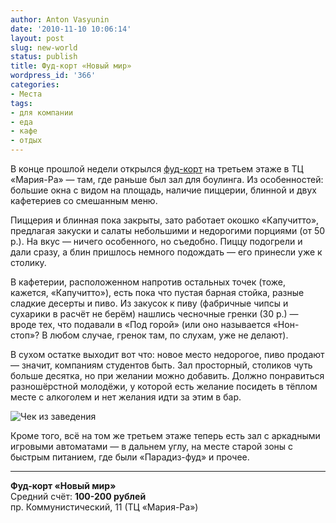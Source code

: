 ```yaml
---
author: Anton Vasyunin
date: '2010-11-10 10:06:14'
layout: post
slug: new-world
status: publish
title: Фуд-корт «Новый мир»
wordpress_id: '366'
categories:
- Места
tags:
- для компании
- еда
- кафе
- отдых
---
```


В конце прошлой недели открылся [фуд-корт][1] на третьем этаже в ТЦ «Мария-Ра»
— там, где раньше был зал для боулинга. Из особенностей: большие окна с видом
на площадь, наличие пиццерии, блинной и двух кафетериев со смешанным меню.

Пиццерия и блинная пока закрыты, зато работает окошко «Капучитто», предлагая
закуски и салаты небольшими и недорогими порциями (от 50 р.). На вкус — ничего
особенного, но съедобно. Пиццу подогрели и дали сразу, а блин пришлось немного
подождать — его принесли уже к столику.

В кафетерии, расположенном напротив остальных точек (тоже, кажется,
«Капучитто»), есть пока что пустая барная стойка, разные сладкие десерты и
пиво. Из закусок к пиву (фабричные чипсы и сухарики в расчёт не берём) нашлись
чесночные гренки (30 р.) — вроде тех, что подавали в «Под горой» (или оно
называется «Нон-стоп»? В любом случае, гренок там, по слухам, уже не делают).

В сухом остатке выходит вот что: новое место недорогое, пиво продают — значит,
компаниям студентов быть. Зал просторный, столиков чуть больше десятка, но при
желании можно добавить. Должно понравиться разношёрстной молодёжи, у которой
есть желание посидеть в тёплом месте с алкоголем и нет желания идти за этим в
бар.

![Чек из заведения](https://lh3.googleusercontent.com/-JYjFjp1-15U/TrAT-wjvDcI/AAAAAAAAAXc/LmCFS9oLz84/s512/new-world.jpg)

Кроме того, всё на том же третьем этаже теперь есть зал с аркадными игровыми
автоматами — в дальнем углу, на месте старой зоны с быстрым питанием, где были
«Парадиз-фуд» и прочее.

* * *

**Фуд-корт «Новый мир»**<br />
Средний счёт: **100-200 рублей**<br />
пр. Коммунистический, 11 (ТЦ «Мария-Ра»)  

   [1]: http://estadia.ru/index.php/%D0%A4%D1%83%D0%B4_%D0%9A%D0%BE%D1%80%D1%82
 
